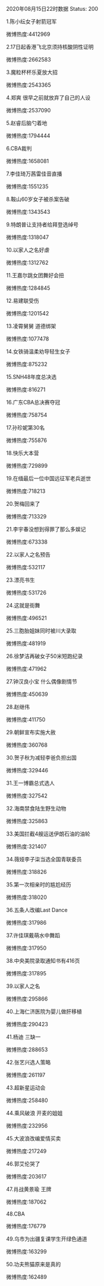 2020年08月15日22时数据
Status: 200

1.陈小纭女子射箭冠军

微博热度:4412969

2.17日起香港飞北京须持核酸阴性证明

微博热度:2662583

3.魔粒杯杯乐夏放大招

微博热度:2543365

4.郑爽 很早之前就放弃了自己的人设

微博热度:2537090

5.赵睿后脑勺着地

微博热度:1794444

6.CBA裁判

微博热度:1658081

7.李佳琦万茜雷佳音直播

微博热度:1551235

8.鞍山60岁女子被杀案告破

微博热度:1343543

9.特朗普让支持者给拜登选绰号

微博热度:1318047

10.以家人之名好虐

微博热度:1312762

11.王嘉尔跳女团舞好会扭

微博热度:1284845

12.易建联受伤

微博热度:1201542

13.凌霄舅舅 道德绑架

微博热度:1077478

14.女铁骑温柔劝导轻生女子

微博热度:875232

15.SNH48年度总决选

微博热度:816271

16.广东CBA总决赛夺冠

微博热度:758754

17.孙珍妮第30名

微博热度:755876

18.快乐大本营

微博热度:729899

19.在缅最后一位中国远征军老兵逝世

微博热度:718213

20.贺梅回来了

微博热度:713329

21.李宇春没想到得罪了那么多娱记

微博热度:673338

22.以家人之名预告

微博热度:532117

23.漂亮书生

微博热度:531726

24.这就是街舞

微博热度:496521

25.三胞胎姐妹同时被川大录取

微博热度:481919

26.徐梦洁再破女子50米短跑纪录

微博热度:471962

27.钟汉良小宝 什么偶像剧情节

微博热度:450639

28.赵继伟

微博热度:411750

29.朝鲜宣布实施大赦

微博热度:360768

30.贺子秋为减轻李爸负担出国

微博热度:329446

31.王一博霸总式选人

微博热度:327542

32.海南禁食陆生野生动物

微博热度:325863

33.美国拦截4艘运送伊朗石油的油轮

微博热度:321407

34.薇娅李子柒当选全国青联委员

微博热度:318826

35.第一次相亲时的尴尬经历

微博热度:318020

36.五条人改编Last Dance

微博热度:317986

37.许佳琪戴萌水中舞蹈

微博热度:317950

38.中央美院录取通知书有416页

微博热度:317895

39.以家人之名

微博热度:295866

40.上海仁济医院为婴儿做肝移植

微博热度:290423

41.杨迪 三缺一

微博热度:288653

42.张艺兴选人策略

微博热度:261197

43.超新星运动会

微博热度:258480

44.乘风破浪 开麦的姐姐

微博热度:232956

45.大波浪改编爱情买卖

微博热度:217249

46.郭艾伦哭了

微博热度:203617

47.肖战黄景瑜 王牌

微博热度:187062

48.CBA

微博热度:176779

49.乌市为出疆复课学生开绿色通道

微博热度:163299

50.功夫熊猫原来是真的

微博热度:162489

